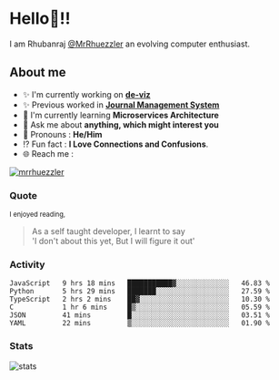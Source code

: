 
  
  
# Hello:wave:!!
I am Rhubanraj [@MrRhuezzler](https://github.com/MrRhuezzler) an evolving computer enthusiast.

## About me
- :sparkles: I'm currently working on [**de-viz**](https://github.com/MrRhuezzler/de-viz)
- :sparkles: Previous worked in [**Journal Management System**](https://manuscript.psgtech.ac.in)
- :book: I'm currently learning **Microservices Architecture**
- :speech_balloon: Ask me about **anything, which might interest you**
- :man: Pronouns : **He/Him**
- :interrobang: Fun fact : **I Love Connections and Confusions**.
- :globe_with_meridians: Reach me :  
  
[![mrrhuezzler](https://img.shields.io/badge/LinkedIn-0077B5?style=for-the-badge&logo=linkedin&logoColor=white)](https://www.linkedin.com/in/mrrhuezzler/)
<!--
### Interesting things, I found :bangbang:
-->
<!--
## Skills

## Drop a, Hi !
-->

<!-- 
Quotes
>  Always we overestimate the amount of work we can do in a day,  
>  and underestimate the amount we can do in our lifetime.
-->

### Quote
<sub>I enjoyed reading,</sub>
> As a self taught developer, I learnt to say  
> 'I don't about this yet, But I will figure it out'

### Activity
<!--START_SECTION:waka-->

```text
JavaScript   9 hrs 18 mins   ███████████▓░░░░░░░░░░░░░   46.83 %
Python       5 hrs 29 mins   ███████░░░░░░░░░░░░░░░░░░   27.59 %
TypeScript   2 hrs 2 mins    ██▓░░░░░░░░░░░░░░░░░░░░░░   10.30 %
C            1 hr 6 mins     █▒░░░░░░░░░░░░░░░░░░░░░░░   05.59 %
JSON         41 mins         █░░░░░░░░░░░░░░░░░░░░░░░░   03.51 %
YAML         22 mins         ▒░░░░░░░░░░░░░░░░░░░░░░░░   01.90 %
```

<!--END_SECTION:waka-->

### Stats
![stats](https://github-readme-streak-stats.herokuapp.com/?user=MrRhuezzler)

